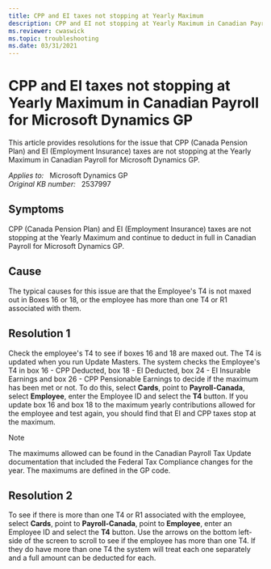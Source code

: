```yaml
---
title: CPP and EI taxes not stopping at Yearly Maximum
description: CPP and EI not stopping at Yearly Maximum in Canadian Payroll for Microsoft Dynamics GP. Provides resolutions.
ms.reviewer: cwaswick
ms.topic: troubleshooting
ms.date: 03/31/2021
---
```

# CPP and EI taxes not stopping at Yearly Maximum in Canadian Payroll for Microsoft Dynamics GP

This article provides resolutions for the issue that CPP (Canada Pension Plan) and EI (Employment Insurance) taxes are not stopping at the Yearly Maximum in Canadian Payroll for Microsoft Dynamics GP.

_Applies to:_ &nbsp; Microsoft Dynamics GP  
_Original KB number:_ &nbsp; 2537997

## Symptoms

CPP (Canada Pension Plan) and EI (Employment Insurance) taxes are not stopping at the Yearly Maximum and continue to deduct in full in Canadian Payroll for Microsoft Dynamics GP.

## Cause

The typical causes for this issue are that the Employee's T4 is not maxed out in Boxes 16 or 18, or the employee has more than one T4 or R1 associated with them.

## Resolution 1

Check the employee's T4 to see if boxes 16 and 18 are maxed out. The T4 is updated when you run Update Masters. The system checks the Employee's T4 in box 16 - CPP Deducted, box 18 - EI Deducted, box 24 - EI Insurable Earnings and box 26 - CPP Pensionable Earnings to decide if the maximum has been met or not. To do this, select **Cards**, point to **Payroll-Canada**, select **Employee**, enter the Employee ID and select the **T4** button. If you update box 16 and box 18 to the maximum yearly contributions allowed for the employee and test again, you should find that EI and CPP taxes stop at the maximum.

> [!NOTE]
> The maximums allowed can be found in the Canadian Payroll Tax Update documentation that included the Federal Tax Compliance changes for the year. The maximums are defined in the GP code.

## Resolution 2

To see if there is more than one T4 or R1 associated with the employee, select **Cards**, point to **Payroll-Canada**, point to **Employee**, enter an Employee ID and select the **T4** button. Use the arrows on the bottom left-side of the screen to scroll to see if the employee has more than one T4. If they do have more than one T4 the system will treat each one separately and a full amount can be deducted for each.
